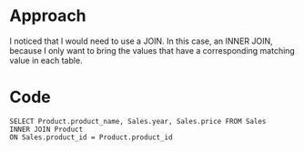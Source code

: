 # Approach
I noticed that I would need to use a JOIN. In this case, an INNER JOIN, because I only want to bring the values that have a corresponding matching value in each table.

# Code
```
SELECT Product.product_name, Sales.year, Sales.price FROM Sales
INNER JOIN Product
ON Sales.product_id = Product.product_id
```